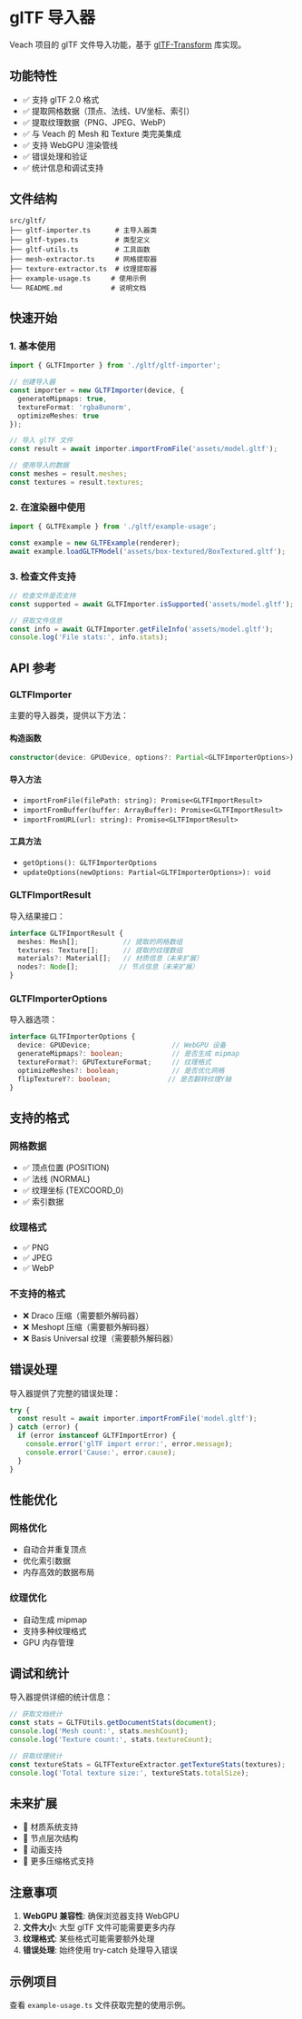 # glTF 导入器

Veach 项目的 glTF 文件导入功能，基于 [glTF-Transform](https://github.com/donmccurdy/glTF-Transform) 库实现。

## 功能特性

- ✅ 支持 glTF 2.0 格式
- ✅ 提取网格数据（顶点、法线、UV坐标、索引）
- ✅ 提取纹理数据（PNG、JPEG、WebP）
- ✅ 与 Veach 的 Mesh 和 Texture 类完美集成
- ✅ 支持 WebGPU 渲染管线
- ✅ 错误处理和验证
- ✅ 统计信息和调试支持

## 文件结构

```
src/gltf/
├── gltf-importer.ts      # 主导入器类
├── gltf-types.ts         # 类型定义
├── gltf-utils.ts         # 工具函数
├── mesh-extractor.ts     # 网格提取器
├── texture-extractor.ts  # 纹理提取器
├── example-usage.ts     # 使用示例
└── README.md            # 说明文档
```

## 快速开始

### 1. 基本使用

```typescript
import { GLTFImporter } from './gltf/gltf-importer';

// 创建导入器
const importer = new GLTFImporter(device, {
  generateMipmaps: true,
  textureFormat: 'rgba8unorm',
  optimizeMeshes: true
});

// 导入 glTF 文件
const result = await importer.importFromFile('assets/model.gltf');

// 使用导入的数据
const meshes = result.meshes;
const textures = result.textures;
```

### 2. 在渲染器中使用

```typescript
import { GLTFExample } from './gltf/example-usage';

const example = new GLTFExample(renderer);
await example.loadGLTFModel('assets/box-textured/BoxTextured.gltf');
```

### 3. 检查文件支持

```typescript
// 检查文件是否支持
const supported = await GLTFImporter.isSupported('assets/model.gltf');

// 获取文件信息
const info = await GLTFImporter.getFileInfo('assets/model.gltf');
console.log('File stats:', info.stats);
```

## API 参考

### GLTFImporter

主要的导入器类，提供以下方法：

#### 构造函数
```typescript
constructor(device: GPUDevice, options?: Partial<GLTFImporterOptions>)
```

#### 导入方法
- `importFromFile(filePath: string): Promise<GLTFImportResult>`
- `importFromBuffer(buffer: ArrayBuffer): Promise<GLTFImportResult>`
- `importFromURL(url: string): Promise<GLTFImportResult>`

#### 工具方法
- `getOptions(): GLTFImporterOptions`
- `updateOptions(newOptions: Partial<GLTFImporterOptions>): void`

### GLTFImportResult

导入结果接口：

```typescript
interface GLTFImportResult {
  meshes: Mesh[];           // 提取的网格数组
  textures: Texture[];      // 提取的纹理数组
  materials?: Material[];   // 材质信息（未来扩展）
  nodes?: Node[];          // 节点信息（未来扩展）
}
```

### GLTFImporterOptions

导入器选项：

```typescript
interface GLTFImporterOptions {
  device: GPUDevice;                    // WebGPU 设备
  generateMipmaps?: boolean;            // 是否生成 mipmap
  textureFormat?: GPUTextureFormat;     // 纹理格式
  optimizeMeshes?: boolean;             // 是否优化网格
  flipTextureY?: boolean;              // 是否翻转纹理Y轴
}
```

## 支持的格式

### 网格数据
- ✅ 顶点位置 (POSITION)
- ✅ 法线 (NORMAL)
- ✅ 纹理坐标 (TEXCOORD_0)
- ✅ 索引数据

### 纹理格式
- ✅ PNG
- ✅ JPEG
- ✅ WebP

### 不支持的格式
- ❌ Draco 压缩（需要额外解码器）
- ❌ Meshopt 压缩（需要额外解码器）
- ❌ Basis Universal 纹理（需要额外解码器）

## 错误处理

导入器提供了完整的错误处理：

```typescript
try {
  const result = await importer.importFromFile('model.gltf');
} catch (error) {
  if (error instanceof GLTFImportError) {
    console.error('glTF import error:', error.message);
    console.error('Cause:', error.cause);
  }
}
```

## 性能优化

### 网格优化
- 自动合并重复顶点
- 优化索引数据
- 内存高效的数据布局

### 纹理优化
- 自动生成 mipmap
- 支持多种纹理格式
- GPU 内存管理

## 调试和统计

导入器提供详细的统计信息：

```typescript
// 获取文档统计
const stats = GLTFUtils.getDocumentStats(document);
console.log('Mesh count:', stats.meshCount);
console.log('Texture count:', stats.textureCount);

// 获取纹理统计
const textureStats = GLTFTextureExtractor.getTextureStats(textures);
console.log('Total texture size:', textureStats.totalSize);
```

## 未来扩展

- 🔄 材质系统支持
- 🔄 节点层次结构
- 🔄 动画支持
- 🔄 更多压缩格式支持

## 注意事项

1. **WebGPU 兼容性**: 确保浏览器支持 WebGPU
2. **文件大小**: 大型 glTF 文件可能需要更多内存
3. **纹理格式**: 某些格式可能需要额外处理
4. **错误处理**: 始终使用 try-catch 处理导入错误

## 示例项目

查看 `example-usage.ts` 文件获取完整的使用示例。
